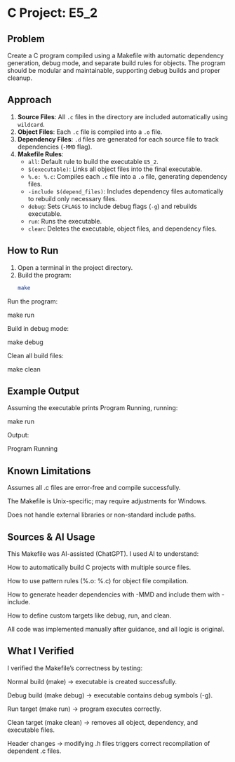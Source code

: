 # C Project: E5_2

## Problem
Create a C program compiled using a Makefile with automatic dependency generation, debug mode, and separate build rules for objects. The program should be modular and maintainable, supporting debug builds and proper cleanup.

## Approach
1. **Source Files**: All `.c` files in the directory are included automatically using `wildcard`.
2. **Object Files**: Each `.c` file is compiled into a `.o` file.
3. **Dependency Files**: `.d` files are generated for each source file to track dependencies (`-MMD` flag).
4. **Makefile Rules**:
   - `all`: Default rule to build the executable `E5_2`.
   - `$(executable)`: Links all object files into the final executable.
   - `%.o: %.c`: Compiles each `.c` file into a `.o` file, generating dependency files.
   - `-include $(depend_files)`: Includes dependency files automatically to rebuild only necessary files.
   - `debug`: Sets `CFLAGS` to include debug flags (`-g`) and rebuilds executable.
   - `run`: Runs the executable.
   - `clean`: Deletes the executable, object files, and dependency files.

## How to Run
1. Open a terminal in the project directory.
2. Build the program:
   ```bash
   make
Run the program:

make run


Build in debug mode:

make debug


Clean all build files:

make clean

## Example Output

Assuming the executable prints Program Running, running:

make run


Output:

Program Running

## Known Limitations

Assumes all .c files are error-free and compile successfully.

The Makefile is Unix-specific; may require adjustments for Windows.

Does not handle external libraries or non-standard include paths.

## Sources & AI Usage

This Makefile was AI-assisted (ChatGPT). I used AI to understand:

How to automatically build C projects with multiple source files.

How to use pattern rules (%.o: %.c) for object file compilation.

How to generate header dependencies with -MMD and include them with -include.

How to define custom targets like debug, run, and clean.

All code was implemented manually after guidance, and all logic is original.

## What I Verified

I verified the Makefile’s correctness by testing:

Normal build (make) → executable is created successfully.

Debug build (make debug) → executable contains debug symbols (-g).

Run target (make run) → program executes correctly.

Clean target (make clean) → removes all object, dependency, and executable files.

Header changes → modifying .h files triggers correct recompilation of dependent .c files.